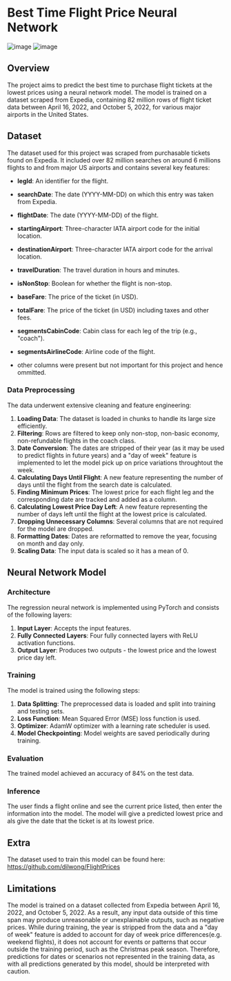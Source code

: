 # Best Time Flight Price Neural Network

![image](https://github.com/ngivan2004/best-time-flight-price-neural-network/assets/61515871/f61a212c-3bed-4080-9935-7bf3267a965f)
![image](https://github.com/ngivan2004/best-time-flight-price-neural-network/assets/61515871/afc7b8cd-28cc-4e0f-afaf-70166bf54a6a)



## Overview

The  project aims to predict the best time to purchase flight tickets at the lowest prices using a neural network model. The model is trained on a dataset scraped from Expedia, containing 82 million rows of flight ticket data between April 16, 2022, and October 5, 2022, for various major airports in the United States.

## Dataset

The dataset used for this project was scraped from purchasable tickets found on Expedia. It included over 82 million searches on around 6 millions flights to and from major US airports and contains several key features:

- **legId**: An identifier for the flight.
- **searchDate**: The date (YYYY-MM-DD) on which this entry was taken from Expedia.
- **flightDate**: The date (YYYY-MM-DD) of the flight.
- **startingAirport**: Three-character IATA airport code for the initial location.
- **destinationAirport**: Three-character IATA airport code for the arrival location.
- **travelDuration**: The travel duration in hours and minutes.
- **isNonStop**: Boolean for whether the flight is non-stop.
- **baseFare**: The price of the ticket (in USD).
- **totalFare**: The price of the ticket (in USD) including taxes and other fees.
- **segmentsCabinCode**: Cabin class for each leg of the trip (e.g., "coach").
- **segmentsAirlineCode**: Airline code of the flight.

- other columns were present but not important for this project and hence ommitted.

### Data Preprocessing

The data underwent extensive cleaning and feature engineering:

1. **Loading Data**: The dataset is loaded in chunks to handle its large size efficiently.
2. **Filtering**: Rows are filtered to keep only non-stop, non-basic economy, non-refundable flights in the coach class.
3. **Date Conversion**: The dates are stripped of their year (as it may be used to predict flights in future years) and a "day of week" feature is implemented to let the model pick up on price variations throughtout the week.
4. **Calculating Days Until Flight**: A new feature representing the number of days until the flight from the search date is calculated.
5. **Finding Minimum Prices**: The lowest price for each flight leg and the corresponding date are tracked and added as a column.
7. **Calculating Lowest Price Day Left**: A new feature representing the number of days left until the flight at the lowest price is calculated.
8. **Dropping Unnecessary Columns**: Several columns that are not required for the model are dropped.
9. **Formatting Dates**: Dates are reformatted to remove the year, focusing on month and day only.
10. **Scaling Data**: The input data is scaled so it has a mean of 0.

## Neural Network Model

### Architecture

The regression neural network is implemented using PyTorch and consists of the following layers:

1. **Input Layer**: Accepts the input features.
2. **Fully Connected Layers**: Four fully connected layers with ReLU activation functions.
3. **Output Layer**: Produces two outputs - the lowest price and the lowest price day left.

### Training

The model is trained using the following steps:

1. **Data Splitting**: The preprocessed data is loaded and split into training and testing sets.
4. **Loss Function**: Mean Squared Error (MSE) loss function is used.
5. **Optimizer**: AdamW optimizer with a learning rate scheduler is used.
7. **Model Checkpointing**: Model weights are saved periodically during training.

### Evaluation

The trained model achieved an accuracy of 84% on the test data.


### Inference

The user finds a flight online and see the current price listed, then enter the information into the model. The model will give a predicted lowest price and als give the date that the ticket is at its lowest price.

## Extra

The dataset used to train this model can be found here: https://github.com/dilwong/FlightPrices


## Limitations


The model is trained on a dataset collected from Expedia between April 16, 2022, and October 5, 2022. As a result, any input data outside of this time span may produce unreasonable or unexplainable outputs, such as negative prices. While during training, the year is stripped from the data and a "day of week" feature is added to account for day of week price differences(e.g. weekend flights), it does not account for events or patterns that occur outside the training period, such as the Christmas peak season. Therefore, predictions for dates or scenarios not represented in the training data, as with all predictions generated by this model, should be interpreted with caution.
